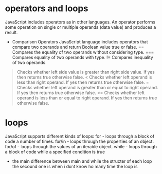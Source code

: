 # operators and loops
JavaScript includes operators as in other languages. An operator performs some operation on single or multiple operands (data value) and produces a result. 
* Comparison Operators
JavaScript language includes operators that compare two operands and return Boolean value true or false.
==	Compares the equality of two operands without considering type.
===	Compares equality of two operands with type.
!=	Compares inequality of two operands.
>	Checks whether left side value is greater than right side value. If yes then returns true otherwise false.
<	Checks whether left operand is less than right operand. If yes then returns true otherwise false.
>=	Checks whether left operand is greater than or equal to right operand. If yes then returns true otherwise false.
<=	Checks whether left operand is less than or equal to right operand. If yes then returns true otherwise false.
# loops
JavaScript supports different kinds of loops: for - loops through a block of code a number of times. for/in - loops through the properties of an object. for/of - loops through the values of an iterable object. while - loops through a block of code while a specified condition is true

- the main difference between main and while the structer of each loop 
the secound one is when i dont know ho many time the loop is 